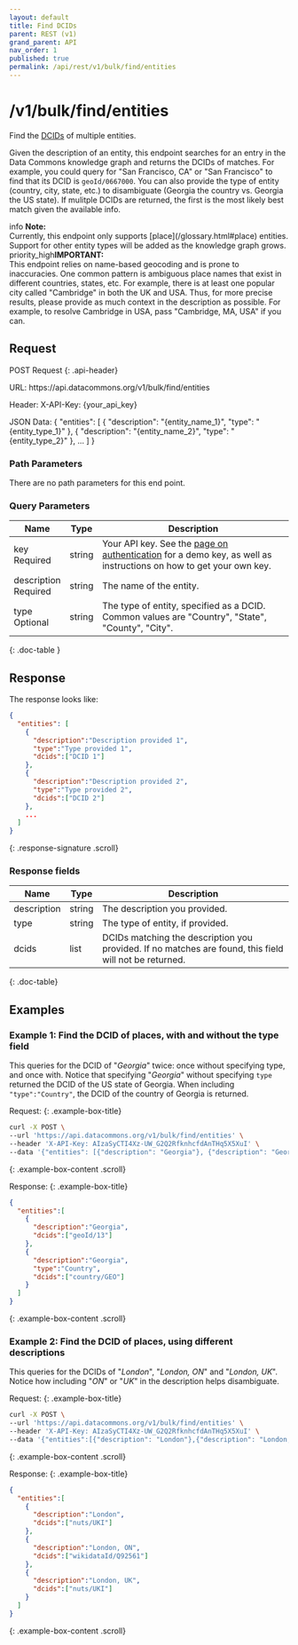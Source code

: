 ```yaml
---
layout: default
title: Find DCIDs
parent: REST (v1)
grand_parent: API
nav_order: 1
published: true
permalink: /api/rest/v1/bulk/find/entities
---
```


# /v1/bulk/find/entities

Find the [DCIDs](/glossary.html#dcid) of multiple entities.

Given the description of an entity, this endpoint searches for an entry in the Data Commons knowledge graph and returns the DCIDs of matches. For example, you could query for "San Francisco, CA" or "San Francisco" to find that its DCID is `geoId/0667000`. You can also provide the type of entity (country, city, state, etc.) to disambiguate (Georgia the country vs. Georgia the US state). If mulitple DCIDs are returned, the first is the most likely best match given the available info.

<div markdown="span" class="alert alert-info" role="alert">
   <span class="material-icons md-16">info </span><b>Note:</b><br />
   Currently, this endpoint only supports [place](/glossary.html#place) entities. Support for other entity types will be added as the knowledge graph grows.
</div>

<div markdown="span" class="alert alert-danger" role="alert">
   <span class="material-icons exclamation-icon">priority_high</span><b>IMPORTANT:</b><br />
   This endpoint relies on name-based geocoding and is prone to inaccuracies. One common pattern is ambiguous place names that exist in different countries, states, etc. For example, there is at least one popular city called "Cambridge" in both the UK and USA. Thus, for more precise results, please provide as much context in the description as possible. For example, to resolve Cambridge in USA, pass "Cambridge, MA, USA" if you can.
</div>

## Request

POST Request
{: .api-header}

<div class="api-signature">
URL:
https://api.datacommons.org/v1/bulk/find/entities

Header:
X-API-Key: {your_api_key}

JSON Data:
{
  "entities": [
    {
        "description": "{entity_name_1}",
        "type": "{entity_type_1}"
    },
    {
        "description": "{entity_name_2}",
        "type": "{entity_type_2}"
    },
    ...
  ]
}
</div>
<script src="/assets/js/syntax_highlighting.js"></script>

### Path Parameters

There are no path parameters for this end point.

### Query Parameters

| Name                                                     | Type   | Description                                                                                                                                                     |
| -------------------------------------------------------- | ------ | --------------------------------------------------------------------------------------------------------------------------------------------------------------- |
| key <br /> <required-tag>Required</required-tag>         | string | Your API key. See the [page on authentication](/api/rest/v1/getting_started#authentication) for a demo key, as well as instructions on how to get your own key. |
| description <br /> <required-tag>Required</required-tag> | string | The name of the entity.                                                                                                                                         |
| type <br /> <optional-tag>Optional</optional-tag>        | string | The type of entity, specified as a DCID. Common values are "Country", "State", "County", "City".                                                                         |
{: .doc-table }

## Response

The response looks like:

```json
{
  "entities": [
    {
      "description":"Description provided 1",
      "type":"Type provided 1",
      "dcids":["DCID 1"]
    },
    {
      "description":"Description provided 2",
      "type":"Type provided 2",
      "dcids":["DCID 2"]
    },
    ...
  ]
}
```
{: .response-signature .scroll}

### Response fields

| Name        | Type   | Description                                                                                            |
| ----------- | ------ | ------------------------------------------------------------------------------------------------------ |
| description | string | The description you provided.                                                                          |
| type        | string | The type of entity, if provided.                                                           |
| dcids       | list   | DCIDs matching the description you provided. If no matches are found, this field will not be returned. |
{: .doc-table}

## Examples

### Example 1: Find the DCID of places, with and without the type field

This queries for the DCID of "_Georgia_" twice: once without specifying type, and once with. Notice that specifying "_Georgia_" without specifying `type` returned the DCID of the US state of Georgia. When including `"type":"Country"`, the DCID of the country of Georgia is returned.

Request:
{: .example-box-title}

```bash
curl -X POST \
--url 'https://api.datacommons.org/v1/bulk/find/entities' \
--header 'X-API-Key: AIzaSyCTI4Xz-UW_G2Q2RfknhcfdAnTHq5X5XuI' \
--data '{"entities": [{"description": "Georgia"}, {"description": "Georgia", "type":"Country"}]}'
```
{: .example-box-content .scroll}

Response:
{: .example-box-title}

```json
{
  "entities":[
    {
      "description":"Georgia",
      "dcids":["geoId/13"]
    },
    {
      "description":"Georgia",
      "type":"Country",
      "dcids":["country/GEO"]
    }
  ]
}

```
{: .example-box-content .scroll}

### Example 2: Find the DCID of places, using different descriptions

This queries for the DCIDs of "_London_", "_London, ON_" and "_London, UK_". Notice how including "_ON_" or "_UK_" in the description helps disambiguate.

Request:
{: .example-box-title}

```bash
curl -X POST \
--url 'https://api.datacommons.org/v1/bulk/find/entities' \
--header 'X-API-Key: AIzaSyCTI4Xz-UW_G2Q2RfknhcfdAnTHq5X5XuI' \
--data '{"entities":[{"description": "London"},{"description": "London, ON"},{"description": "London, UK"}]}'
```
{: .example-box-content .scroll}

Response:
{: .example-box-title}

```json
{
  "entities":[
    {
      "description":"London",
      "dcids":["nuts/UKI"]
    },
    {
      "description":"London, ON",
      "dcids":["wikidataId/Q92561"]
    },
    {
      "description":"London, UK",
      "dcids":["nuts/UKI"]
    }
  ]
}
```
{: .example-box-content .scroll}
